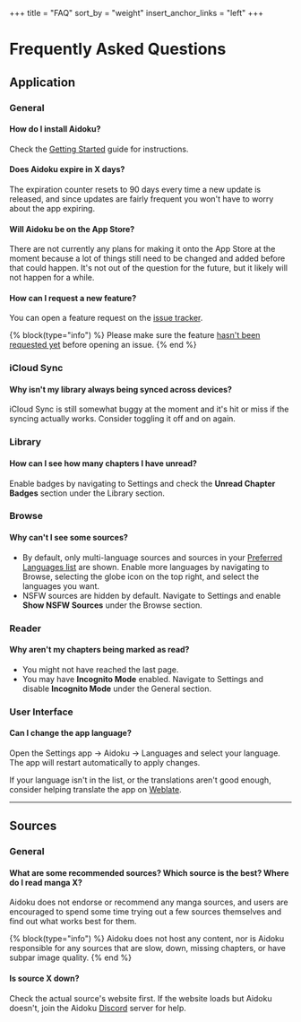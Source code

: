 +++
title = "FAQ"
sort_by = "weight"
insert_anchor_links = "left"
+++
# Frequently Asked Questions

## Application
### General
#### How do I install Aidoku?
Check the [Getting Started](/help/guides/getting-started) guide for instructions.

#### Does Aidoku expire in X days?
The expiration counter resets to 90 days every time a new update is released, and since updates are fairly frequent you won't have to worry about the app expiring.

#### Will Aidoku be on the App Store?
There are not currently any plans for making it onto the App Store at the moment because a lot of things still need to be changed and added before that could happen. It's not out of the question for the future, but it likely will not happen for a while.

#### How can I request a new feature?
You can open a feature request on the [issue tracker](https://github.com/Aidoku/Aidoku/issues).

{% block(type="info") %}
Please make sure the feature [hasn't been requested yet](https://github.com/Aidoku/Aidoku/issues?q=is%3Aopen+is%3Aissue+label%3Aenhancement) before opening an issue.
{% end %}

### iCloud Sync
#### Why isn't my library always being synced across devices?
iCloud Sync is still somewhat buggy at the moment and it's hit or miss if the syncing actually works. Consider toggling it off and on again.

### Library
#### How can I see how many chapters I have unread?
Enable badges by navigating to Settings and check the **Unread Chapter Badges** section under the Library section.

### Browse
#### Why can't I see some sources?
- By default, only multi-language sources and sources in your [Preferred Languages list](https://osxdaily.com/2021/07/01/set-preferred-language-change-region-iphone-ipad/#:~:text=Head%20over%20to%20%E2%80%9CSettings%E2%80%9D%20from,default%20language%20for%20your%20iPhone.) are shown. Enable more languages by navigating to Browse, selecting the globe icon on the top right, and select the languages you want.
- NSFW sources are hidden by default. Navigate to Settings and enable **Show NSFW Sources** under the Browse section.

### Reader
#### Why aren't my chapters being marked as read?
- You might not have reached the last page.
- You may have **Incognito Mode** enabled. Navigate to Settings and disable **Incognito Mode** under the General section.

### User Interface
#### Can I change the app language?
Open the Settings app → Aidoku → Languages and select your language. The app will restart automatically to apply changes.

If your language isn't in the list, or the translations aren't good enough, consider helping translate the app on [Weblate](https://hosted.weblate.org/engage/aidoku/).

---

## Sources
### General
#### What are some recommended sources? Which source is the best? Where do I read manga X?
Aidoku does not endorse or recommend any manga sources, and users are encouraged to spend some time trying out a few sources themselves and find out what works best for them. 

{% block(type="info") %}
Aidoku does not host any content, nor is Aidoku responsible for any sources that are slow, down, missing chapters, or have subpar image quality.
{% end %}

#### Is source X down?
Check the actual source's website first. If the website loads but Aidoku doesn't, join the Aidoku [Discord](https://discord.com/invite/9U8cC5Zk3s) server for help.
